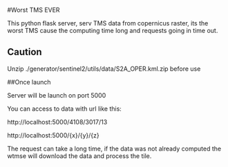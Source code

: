 #Worst TMS EVER

This python flask server, serv TMS data from copernicus raster, its the worst TMS cause the computing time long and requests going in time out.

## Caution

Unzip ./generator/sentinel2/utils/data/S2A_OPER.kml.zip before use

##Once launch

Server will be launch on port 5000

You can access to data with url like this:

http://localhost:5000/4108/3017/13

http://localhost:5000/{x}/{y}/{z}

The request can take a long time, if the data was not already computed the wtmse will download the data and process the tile.
